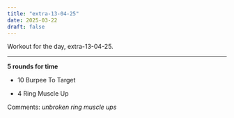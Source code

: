 ```yaml
---
title: "extra-13-04-25"
date: 2025-03-22
draft: false
---
```


Workout for the day, extra-13-04-25.

---

**5 rounds for time**

- 10 Burpee To Target

- 4 Ring Muscle Up

Comments: *unbroken ring muscle ups*

